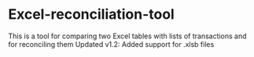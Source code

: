 # Excel-reconciliation-tool
This is a tool for comparing two Excel tables with lists of transactions and for reconciling them
Updated v1.2: Added support for .xlsb files
